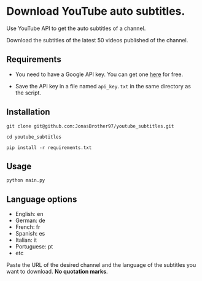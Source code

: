 # Download YouTube auto subtitles.

Use YouTube API to get the auto subtitles of a channel.

Download the subtitles of the latest 50 videos published of the channel.

## Requirements

- You need to have a Google API key. You can get one [here](https://console.developers.google.com/apis/credentials) for free.

- Save the API key in a file named `api_key.txt` in the same directory as the script.

## Installation

```
git clone git@github.com:JonasBrother97/youtube_subtitles.git
```

```
cd youtube_subtitles
```

```
pip install -r requirements.txt
```

## Usage

```
python main.py 
```

## Language options

- English: en
- German: de
- French: fr
- Spanish: es
- Italian: it
- Portuguese: pt
- etc

Paste the URL of the desired channel and the language of the subtitles you want to download. **No quotation marks**.